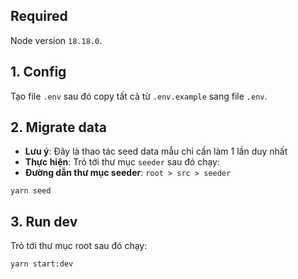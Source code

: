 ## Required
Node version `18.18.0`.

## 1. Config
Tạo file `.env` sau đó copy tất cả từ `.env.example` sang file `.env`.

## 2. Migrate data
- **Lưu ý**: Đây là thao tác seed data mẫu chỉ cần làm 1 lần duy nhất 
- **Thực hiện**: Trỏ tới thư mục `seeder` sau đó chạy:
- **Đường dẫn thư mục seeder**: `root > src > seeder`
``` migrate data
yarn seed
```

## 3. Run dev
Trỏ tới thư mục root sau đó chạy:
``` run dev
yarn start:dev
```
